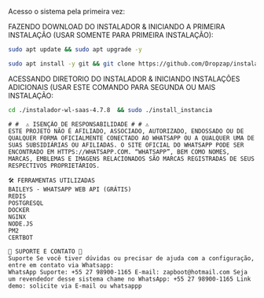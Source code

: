 Acesso o sistema pela primeira vez:

FAZENDO DOWNLOAD DO INSTALADOR & INICIANDO A PRIMEIRA INSTALAÇÃO (USAR SOMENTE PARA PRIMEIRA INSTALAÇÃO):

```bash
sudo apt update && sudo apt upgrade -y
```


```bash
sudo apt install -y git && git clone https://github.com/Dropzap/instaladorda-Chatbot-5.4.2-nodes20.git && sudo chmod -R 777 instaladorda-Chatbot-5.4.2-nodes20 && cd instaladorda-Chatbot-5.4.2-nodes20  && sudo ./install_primaria
```

ACESSANDO DIRETORIO DO INSTALADOR & INICIANDO INSTALAÇÕES ADICIONAIS (USAR ESTE COMANDO PARA SEGUNDA OU MAIS INSTALAÇÃO:
```bash
cd ./instalador-wl-saas-4.7.8  && sudo ./install_instancia
```
```
# #  ⚠️ ISENÇÃO DE RESPONSABILIDADE # # ⚠️
ESTE PROJETO NÃO É AFILIADO, ASSOCIADO, AUTORIZADO, ENDOSSADO OU DE QUALQUER FORMA OFICIALMENTE CONECTADO AO WHATSAPP OU A QUALQUER UMA DE SUAS SUBSIDIÁRIAS OU AFILIADAS. O SITE OFICIAL DO WHATSAPP PODE SER ENCONTRADO EM HTTPS://WHATSAPP.COM. “WHATSAPP”, BEM COMO NOMES, MARCAS, EMBLEMAS E IMAGENS RELACIONADOS SÃO MARCAS REGISTRADAS DE SEUS RESPECTIVOS PROPRIETÁRIOS.

🛠 FERRAMENTAS UTILIZADAS
BAILEYS - WHATSAPP WEB API (GRÁTIS)
REDIS
POSTGRESQL
DOCKER
NGINX
NODE.JS
PM2
CERTBOT

🙋 SUPORTE E CONTATO 🙋
Suporte Se você tiver dúvidas ou precisar de ajuda com a configuração, entre em contato via Whatsapp:
WhatsApp Suporte: +55 27 98900-1165 E-mail: zapboot@hotmail.com Seja um revendedor desse sistema chame no WhatsApp: +55 27 98900-1165 Link demo: solicite via E-mail ou whatsappp

